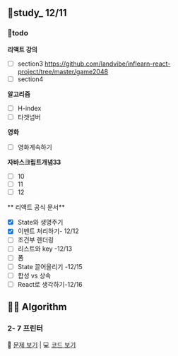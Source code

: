 ## 👥study_ 12/11
### 💪todo
**리액트 강의**
 - [ ] section3
https://github.com/landvibe/inflearn-react-project/tree/master/game2048
 - [ ] section4

**알고리즘**
 - [ ] H-index
 - [ ] 타겟넘버

**영화**
 - [ ] 영화계속하기

**자바스크립트개념33**
- [ ] 10
- [ ] 11
- [ ] 12

** 리액트 공식 문서**
- [x] State와 생명주기 
- [x] 이벤트 처리하기- 12/12
- [ ] 조건부 렌더링
- [ ] 리스트와 key -12/13
- [ ] 폼
- [ ] State 끌어올리기 -12/15
- [ ] 합성 vs 상속
- [ ] React로 생각하기-12/16

## 👩‍💻 Algorithm
### 2- 7 프린터
📄 [문제 보기](https://velog.io/@gay0ung/%ED%94%84%EB%A6%B0%ED%84%B0) | 💻 [코드 보기](https://github.com/gay0ung/Algorithm/blob/master/PROGRAMMERS/LEVEL_02/code/07_%ED%94%84%EB%A6%B0%ED%84%B0.html)



